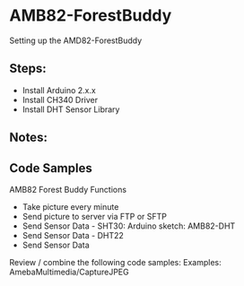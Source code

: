 # AMB82-ForestBuddy
Setting up the AMD82-ForestBuddy

## Steps: 
- Install Arduino 2.x.x
- Install CH340 Driver
- Install DHT Sensor Library 

## Notes: 

## Code Samples
AMB82 Forest Buddy Functions
- Take picture every minute
- Send picture to server via FTP or SFTP
- Send Sensor Data - SHT30: Arduino sketch: AMB82-DHT 
- Send Sensor Data - DHT22
- Send Sensor Data 

Review / combine the following code samples:
Examples: AmebaMultimedia/CaptureJPEG


